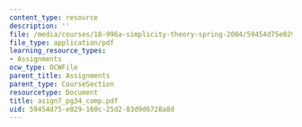 ```yaml
---
content_type: resource
description: ''
file: /media/courses/18-996a-simplicity-theory-spring-2004/59454d75e029160c25d283d9d6728a8d_asign7_pg34_comp.pdf
file_type: application/pdf
learning_resource_types:
- Assignments
ocw_type: OCWFile
parent_title: Assignments
parent_type: CourseSection
resourcetype: Document
title: asign7_pg34_comp.pdf
uid: 59454d75-e029-160c-25d2-83d9d6728a8d
---
```

